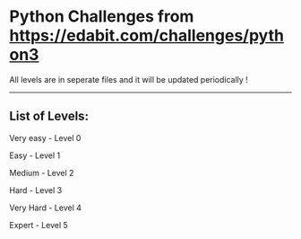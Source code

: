 # Python Challenges from https://edabit.com/challenges/python3

All levels are in seperate files and it will be updated periodically !

---------------
List of Levels:
---------------

Very easy   - Level 0

Easy        - Level 1

Medium      - Level 2

Hard        - Level 3

Very Hard   - Level 4

Expert      - Level 5
